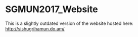 # SGMUN2017_Website
This is a slightly outdated version of the website hosted here: http://sishugrihamun.do.am/

